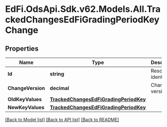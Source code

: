 # EdFi.OdsApi.Sdk.v62.Models.All.TrackedChangesEdFiGradingPeriodKeyChange

## Properties

Name | Type | Description | Notes
------------ | ------------- | ------------- | -------------
**Id** | **string** | Resource identifier | [optional] 
**ChangeVersion** | **decimal** | Change version | [optional] 
**OldKeyValues** | [**TrackedChangesEdFiGradingPeriodKey**](TrackedChangesEdFiGradingPeriodKey.md) |  | [optional] 
**NewKeyValues** | [**TrackedChangesEdFiGradingPeriodKey**](TrackedChangesEdFiGradingPeriodKey.md) |  | [optional] 

[[Back to Model list]](../../README.md#documentation-for-models) [[Back to API list]](../../README.md#documentation-for-api-endpoints) [[Back to README]](../../README.md)

